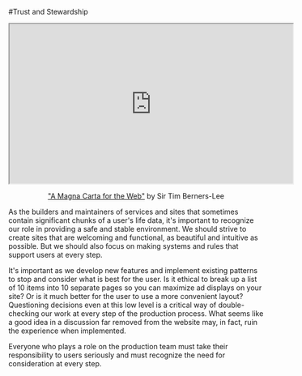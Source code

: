 #Trust and Stewardship

<p style="text-align: center;"><iframe src="https://embed-ssl.ted.com/talks/tim_berners_lee_a_magna_carta_for_the_web.html" width="560" height="315" allowfullscreen="allowfullscreen" webkitallowfullscreen="webkitallowfullscreen" mozallowfullscreen="mozallowfullscreen"></iframe></p>
<p style="text-align: center;"><a href="http://www.ted.com/talks/tim_berners_lee_a_magna_carta_for_the_web">"A Magna Carta for the Web"</a> by Sir Tim Berners-Lee</p>
<p>As the builders and maintainers of services and sites that sometimes contain significant chunks of a user's life data, it's important to recognize our role in providing a safe and stable environment. We should strive to create sites that are welcoming and functional, as beautiful and intuitive as possible. But we should also focus on making systems and rules that support users at every step.</p>
<p>It's important as we develop new features and implement existing patterns to stop and consider what is best for the user. Is it ethical to break up a list of 10 items into 10 separate pages so you can maximize ad displays on your site? Or is it much better for the user to use a more convenient layout? Questioning decisions even at this low level is a critical way of double-checking our work at every step of the production process. What seems like a good idea in a discussion far removed from the website may, in fact, ruin the experience when implemented.</p>
<p>Everyone who plays a role on the production team must take their responsibility to users seriously and must recognize the need for consideration at every step.</p>